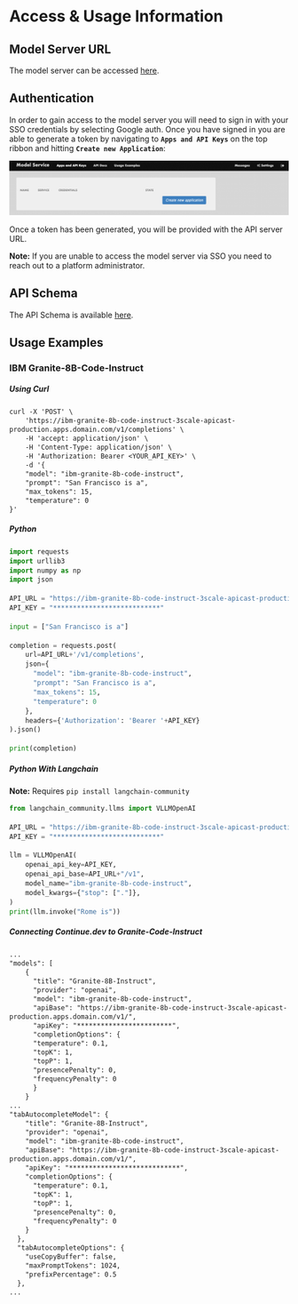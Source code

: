 # **Access & Usage Information**

##  **Model Server URL**

The model server can be accessed [here](https://model-service.apps.domain.com/).

## **Authentication**

In order to gain access to the model server you will need to sign in with your SSO credentials by selecting Google auth. Once you have signed in you are able to generate a token by navigating to **`Apps and API Keys`** on the top ribbon and hitting **`Create new Application`**:

![Generation Example](./images/generation-example.png)

Once a token has been generated, you will be provided with the API server URL.

**Note:** If you are unable to access the model server via SSO you need to reach out to a platform administrator.

## **API Schema**
<!--
The name of the api, model-service-api, is grabbed from the name field in the catalog-info.yaml metadata for the api.
We can use absolute paths to navigate the TechDocs to reference other resources/components/apis
-->

The API Schema is available [here](/catalog/default/api/model-service-api/definition).

## **Usage Examples**
<!--
Sourced from: https://github.com/rh-aiservices-bu/models-aas/blob/main/deployment/3scale/portal/Examples.html.liquid
-->

### **IBM Granite-8B-Code-Instruct**

##### **Using Curl**

```
curl -X 'POST' \
    'https://ibm-granite-8b-code-instruct-3scale-apicast-production.apps.domain.com/v1/completions' \
    -H 'accept: application/json' \
    -H 'Content-Type: application/json' \
    -H 'Authorization: Bearer <YOUR_API_KEY>' \
    -d '{
    "model": "ibm-granite-8b-code-instruct",
    "prompt": "San Francisco is a",
    "max_tokens": 15,
    "temperature": 0
}'
```

##### **Python**

```python
import requests
import urllib3
import numpy as np
import json

API_URL = "https://ibm-granite-8b-code-instruct-3scale-apicast-production.apps.domain.com"
API_KEY = "***************************"

input = ["San Francisco is a"]

completion = requests.post(
    url=API_URL+'/v1/completions',
    json={
      "model": "ibm-granite-8b-code-instruct",
      "prompt": "San Francisco is a",
      "max_tokens": 15,
      "temperature": 0
    },
    headers={'Authorization': 'Bearer '+API_KEY}
).json()

print(completion)
```

##### **Python With Langchain**

**Note:** Requires `pip install langchain-community`

```python
from langchain_community.llms import VLLMOpenAI

API_URL = "https://ibm-granite-8b-code-instruct-3scale-apicast-production.apps.domain.com"
API_KEY = "***************************"

llm = VLLMOpenAI(
    openai_api_key=API_KEY,
    openai_api_base=API_URL+"/v1",
    model_name="ibm-granite-8b-code-instruct",
    model_kwargs={"stop": ["."]},
)
print(llm.invoke("Rome is"))
```


##### **Connecting Continue.dev to Granite-Code-Instruct**

```
...
"models": [
    {
      "title": "Granite-8B-Instruct",
      "provider": "openai",
      "model": "ibm-granite-8b-code-instruct",
      "apiBase": "https://ibm-granite-8b-code-instruct-3scale-apicast-production.apps.domain.com/v1/",
      "apiKey": "************************",
      "completionOptions": {
      "temperature": 0.1,
      "topK": 1,
      "topP": 1,
      "presencePenalty": 0,
      "frequencyPenalty": 0
      }
    }
...
"tabAutocompleteModel": {
    "title": "Granite-8B-Instruct",
    "provider": "openai",
    "model": "ibm-granite-8b-code-instruct",
    "apiBase": "https://ibm-granite-8b-code-instruct-3scale-apicast-production.apps.domain.com/v1/",
    "apiKey": "****************************",
    "completionOptions": {
      "temperature": 0.1,
      "topK": 1,
      "topP": 1,
      "presencePenalty": 0,
      "frequencyPenalty": 0
    }
  },
  "tabAutocompleteOptions": {
    "useCopyBuffer": false,
    "maxPromptTokens": 1024,
    "prefixPercentage": 0.5
  },
...
```
